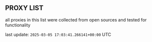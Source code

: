 ## PROXY LIST

all proxies in this list were collected from open sources and tested for functionality

last update: `2025-03-05 17:03:41.266141+00:00` UTC
